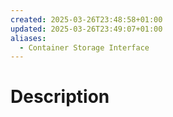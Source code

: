 ```yaml
---
created: 2025-03-26T23:48:58+01:00
updated: 2025-03-26T23:49:07+01:00
aliases:
  - Container Storage Interface
---
```

# Description